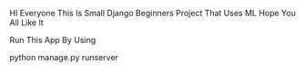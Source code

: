 HI Everyone This Is Small Django Beginners Project That Uses ML Hope You All Like It

Run This App By Using


python manage.py runserver